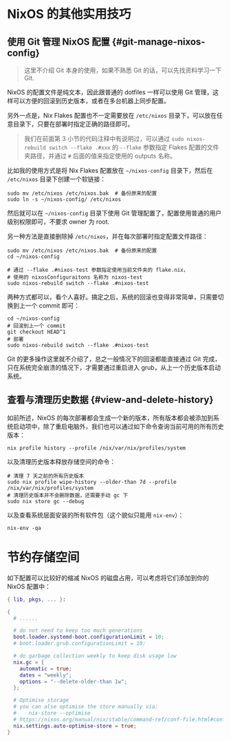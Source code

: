 # NixOS 的其他实用技巧

## 使用 Git 管理 NixOS 配置 {#git-manage-nixos-config}

> 这里不介绍 Git 本身的使用，如果不熟悉 Git 的话，可以先找资料学习一下 Git.

NixOS 的配置文件是纯文本，因此跟普通的 dotfiles 一样可以使用 Git 管理，这样可以方便的回滚到历史版本，或者在多台机器上同步配置。

另外一点是，Nix Flakes 配置也不一定需要放在 `/etc/nixos` 目录下，可以放在任意目录下，只要在部署时指定正确的路径即可。

> 我们在前面第 3 小节的代码注释中有说明过，可以通过 `sudo nixos-rebuild switch --flake .#xxx` 的 `--flake` 参数指定 Flakes 配置的文件夹路径，并通过 `#` 后面的值来指定使用的 outputs 名称。

比如我的使用方式是将 Nix Flakes 配置放在 `~/nixos-config` 目录下，然后在 `/etc/nixos` 目录下创建一个软链接：

```shell
sudo mv /etc/nixos /etc/nixos.bak  # 备份原来的配置
sudo ln -s ~/nixos-config/ /etc/nixos
```

然后就可以在 `~/nixos-config` 目录下使用 Git 管理配置了，配置使用普通的用户级别权限即可，不要求 owner 为 root.

另一种方法是直接删除掉 `/etc/nixos`，并在每次部署时指定配置文件路径：

```shell
sudo mv /etc/nixos /etc/nixos.bak  # 备份原来的配置
cd ~/nixos-config

# 通过 --flake .#nixos-test 参数指定使用当前文件夹的 flake.nix，
# 使用的 nixosConfiguraitons 名称为 nixos-test
sudo nixos-rebuild switch --flake .#nixos-test
```

两种方式都可以，看个人喜好。搞定之后，系统的回滚也变得非常简单，只需要切换到上一个 commit 即可：

```shell
cd ~/nixos-config
# 回滚到上一个 commit
git checkout HEAD^1
# 部署
sudo nixos-rebuild switch --flake .#nixos-test
```

Git 的更多操作这里就不介绍了，总之一般情况下的回滚都能直接通过 Git 完成，只在系统完全崩溃的情况下，才需要通过重启进入 grub，从上一个历史版本启动系统。

## 查看与清理历史数据 {#view-and-delete-history}

如前所述，NixOS 的每次部署都会生成一个新的版本，所有版本都会被添加到系统启动项中，除了重启电脑外，我们也可以通过如下命令查询当前可用的所有历史版本：

```shell
nix profile history --profile /nix/var/nix/profiles/system
```

以及清理历史版本释放存储空间的命令：

```shell
# 清理 7 天之前的所有历史版本
sudo nix profile wipe-history --older-than 7d --profile /nix/var/nix/profiles/system
# 清理历史版本并不会删除数据，还需要手动 gc 下
sudo nix store gc --debug
```

以及查看系统层面安装的所有软件包（这个貌似只能用 `nix-env`）：

```shell
nix-env -qa
```

# 节约存储空间

如下配置可以比较好的缩减 NixOS 的磁盘占用，可以考虑将它们添加到你的 NixOS 配置中：

```nix
{ lib, pkgs, ... }:

{
  # ......

  # do not need to keep too much generations
  boot.loader.systemd-boot.configurationLimit = 10;
  # boot.loader.grub.configurationLimit = 10;

  # do garbage collection weekly to keep disk usage low
  nix.gc = {
    automatic = true;
    dates = "weekly";
    options = "--delete-older-than 1w";
  };

  # Optimise storage
  # you can alse optimise the store manually via:
  #    nix-store --optimise
  # https://nixos.org/manual/nix/stable/command-ref/conf-file.html#conf-auto-optimise-store
  nix.settings.auto-optimise-store = true;
}
```
